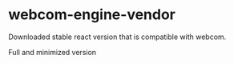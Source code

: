 # webcom-engine-vendor
Downloaded stable react version that is compatible with webcom.

Full and minimized version